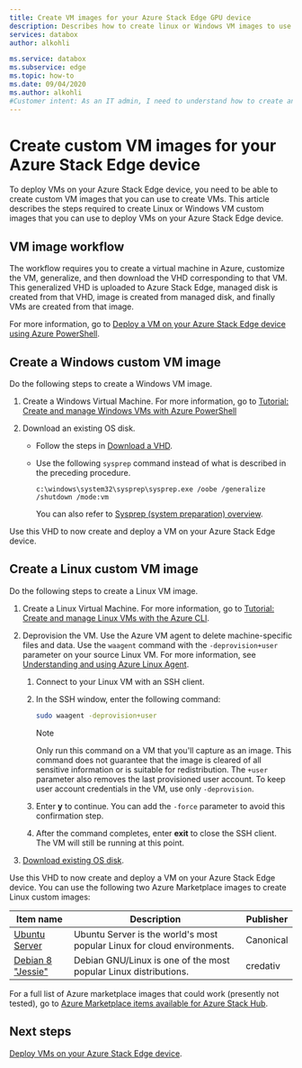 ```yaml
---
title: Create VM images for your Azure Stack Edge GPU device
description: Describes how to create linux or Windows VM images to use with your Azure Stack Edge GPU device.
services: databox
author: alkohli

ms.service: databox
ms.subservice: edge
ms.topic: how-to
ms.date: 09/04/2020
ms.author: alkohli
#Customer intent: As an IT admin, I need to understand how to create and upload Azure VM images that I can use with my Azure Stack Edge device so that I can deploy VMs on the device.
---
```


# Create custom VM images for your Azure Stack Edge device

<!--[!INCLUDE [applies-to-skus](../../includes/azure-stack-edge-applies-to-all-sku.md)]-->

To deploy VMs on your Azure Stack Edge device, you need to be able to create custom VM images that you can use to create VMs. This article describes the steps required to create Linux or Windows VM custom images that you can use to deploy VMs on your Azure Stack Edge device.

## VM image workflow

The workflow requires you to create a virtual machine in Azure, customize the VM, generalize, and then download the VHD corresponding to that VM. This generalized VHD is uploaded to Azure Stack Edge, managed disk is created from that VHD, image is created from managed disk, and finally VMs are created from that image.   

For more information, go to [Deploy a VM on your Azure Stack Edge device using Azure PowerShell](azure-stack-edge-j-series-deploy-virtual-machine-powershell.md).


## Create a Windows custom VM image

Do the following steps to create a Windows VM image.

1. Create a Windows Virtual Machine. For more information, go to [Tutorial: Create and manage Windows VMs with Azure PowerShell](../virtual-machines/windows/tutorial-manage-vm.md)

2. Download an existing OS disk.

    - Follow the steps in [Download a VHD](../virtual-machines/windows/download-vhd.md).

    - Use the following `sysprep` command instead of what is described in the preceding procedure.
    
        `c:\windows\system32\sysprep\sysprep.exe /oobe /generalize /shutdown /mode:vm`
   
       You can also refer to [Sysprep (system preparation) overview](https://docs.microsoft.com/windows-hardware/manufacture/desktop/sysprep--system-preparation--overview).

Use this VHD to now create and deploy a VM on your Azure Stack Edge device.

## Create a Linux custom VM image

Do the following steps to create a Linux VM image.

1. Create a Linux Virtual Machine. For more information, go to [Tutorial: Create and manage Linux VMs with the Azure CLI](../virtual-machines/linux/tutorial-manage-vm.md).

1. Deprovision the VM. Use the Azure VM agent to delete machine-specific files and data. Use the `waagent` command with the `-deprovision+user` parameter on your source Linux VM. For more information, see [Understanding and using Azure Linux Agent](../virtual-machines/extensions/agent-linux.md).

    1. Connect to your Linux VM with an SSH client.
    2. In the SSH window, enter the following command:
       
        ```bash
        sudo waagent -deprovision+user
        ```
       > [!NOTE]
       > Only run this command on a VM that you'll capture as an image. This command does not guarantee that the image is cleared of all sensitive information or is suitable for redistribution. The `+user` parameter also removes the last provisioned user account. To keep user account credentials in the VM, use only `-deprovision`.
     
    3. Enter **y** to continue. You can add the `-force` parameter to avoid this confirmation step.
    4. After the command completes, enter **exit** to close the SSH client.  The VM will still be running at this point.


1. [Download existing OS disk](../virtual-machines/linux/download-vhd.md).

Use this VHD to now create and deploy a VM on your Azure Stack Edge device. You can use the following two Azure Marketplace images to create Linux custom images:

|Item name  |Description  |Publisher  |
|---------|---------|---------|
|[Ubuntu Server](https://azuremarketplace.microsoft.com/marketplace/apps/canonical.ubuntuserver) |Ubuntu Server is the world's most popular Linux for cloud environments.|Canonical|
|[Debian 8 "Jessie"](https://azuremarketplace.microsoft.com/marketplace/apps/credativ.debian) |Debian GNU/Linux is one of the most popular Linux distributions.     |credativ|

For a full list of Azure marketplace images that could work (presently not tested), go to [Azure Marketplace items available for Azure Stack Hub](https://docs.microsoft.com/azure-stack/operator/azure-stack-marketplace-azure-items?view=azs-1910).


## Next steps

[Deploy VMs on your Azure Stack Edge device](azure-stack-edge-j-series-deploy-virtual-machine-powershell.md).

